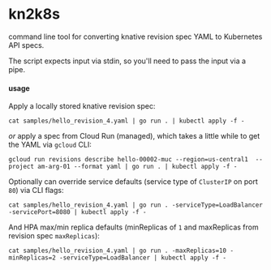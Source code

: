 # kn2k8s

command line tool for converting knative revision spec YAML to Kubernetes API specs. 

The script expects input via stdin, so you'll need to pass the input via a pipe.

#### usage

Apply a locally stored knative revision spec:

```cat samples/hello_revision_4.yaml | go run . | kubectl apply -f -```

*or* apply a spec from Cloud Run (managed), which takes a little while to get the YAML via `gcloud` CLI:

```gcloud run revisions describe hello-00002-muc --region=us-central1  --project am-arg-01 --format yaml | go run . | kubectl apply -f -```

Optionally can override service defaults (service type of `ClusterIP` on port `80`) via CLI flags:

```cat samples/hello_revision_4.yaml | go run . -serviceType=LoadBalancer -servicePort=8080 | kubectl apply -f -```

And HPA max/min replica defaults (minReplicas of `1` and maxReplicas from revision spec `maxReplicas`):

```cat samples/hello_revision_4.yaml | go run . -maxReplicas=10 -minReplicas=2 -serviceType=LoadBalancer | kubectl apply -f -```